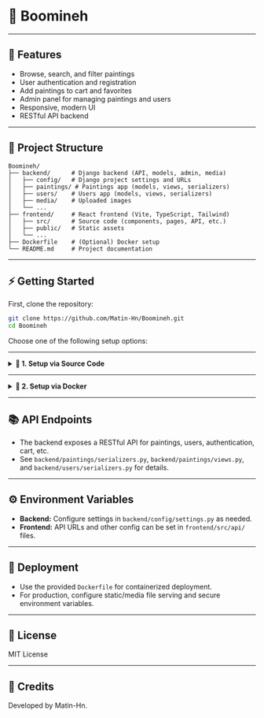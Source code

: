 # 🎨 Boomineh



---

## 🚀 Features

- Browse, search, and filter paintings
- User authentication and registration
- Add paintings to cart and favorites
- Admin panel for managing paintings and users
- Responsive, modern UI
- RESTful API backend

---

## 📁 Project Structure

```text
Boomineh/
├── backend/      # Django backend (API, models, admin, media)
│   ├── config/   # Django project settings and URLs
│   ├── paintings/ # Paintings app (models, views, serializers)
│   ├── users/    # Users app (models, views, serializers)
│   ├── media/    # Uploaded images
│   └── ...
├── frontend/     # React frontend (Vite, TypeScript, Tailwind)
│   ├── src/      # Source code (components, pages, API, etc.)
│   ├── public/   # Static assets
│   └── ...
├── Dockerfile    # (Optional) Docker setup
└── README.md     # Project documentation
```

---


## ⚡ Getting Started

First, clone the repository:

```bash
git clone https://github.com/Matin-Hn/Boomineh.git
cd Boomineh
```

Choose one of the following setup options:

---

<details>
<summary><strong>🔧 1. Setup via Source Code</strong></summary>

### Backend Setup (Django)

1. **Create and activate a Python virtual environment:**
	```bash
	cd backend
	python3 -m venv venv
	source venv/bin/activate
	```
2. **Install dependencies:**
	```bash
	pip install -r requirements.txt
	```
3. **Apply migrations:**
	```bash
	python manage.py migrate
	```
4. **Create a superuser (for admin panel):**
	```bash
	python manage.py createsuperuser
	```
5. **Run the backend server:**
	```bash
	python manage.py runserver
	```
	The API will be available at [http://localhost:8000/](http://localhost:8000/)

---

### Frontend Setup (React + Vite)

1. **Navigate to the frontend directory:**
	```bash
	cd frontend
	```
2. **Install dependencies:**
	```bash
	npm install
	# or, if you use bun:
	bun install
	```
3. **Start the frontend server:**
	```bash
	npm run dev
	# or
	bun run dev
	```
	The app will be available at [http://localhost:5173/](http://localhost:5173/)

</details>

---

<details>
<summary><strong>🐳 2. Setup via Docker</strong></summary>

1. **Build the Docker image:**
	```bash
	docker build -t boomineh .
	```
2. **Run the container:**
	```bash
	# Replace this with your actual run command
	docker run -d --rm --name boomineh-app -p 8000:8000 \
	  -v $(pwd)/backend/media:/app/media \
	  -v $(pwd)/backend/db.sqlite3:/app/db.sqlite3 boomineh
	```

</details>

---

## 📚 API Endpoints

- The backend exposes a RESTful API for paintings, users, authentication, cart, etc.
- See `backend/paintings/serializers.py`, `backend/paintings/views.py`, and `backend/users/serializers.py` for details.

---

## ⚙️ Environment Variables

- **Backend:** Configure settings in `backend/config/settings.py` as needed.
- **Frontend:** API URLs and other config can be set in `frontend/src/api/` files.

---

## 🚢 Deployment

- Use the provided `Dockerfile` for containerized deployment.
- For production, configure static/media file serving and secure environment variables.

---

## 📄 License

MIT License

---

## 👤 Credits

Developed by Matin-Hn.
